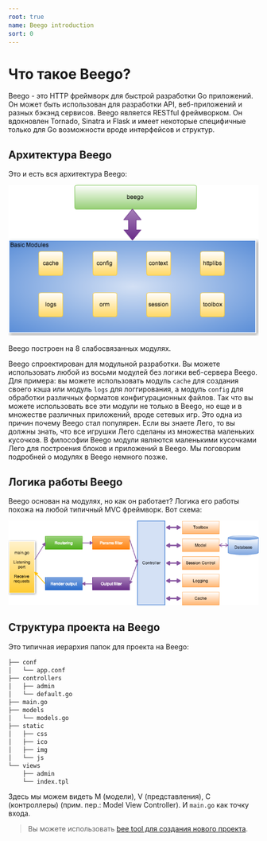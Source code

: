 ```yaml
---
root: true
name: Beego introduction
sort: 0
---
```


# Что такое Beego?

Beego - это HTTP фреймворк для быстрой разработки Go приложений. Он может быть использован для разработки API, веб-приложений и разных бэкэнд сервисов. Beego является RESTful фреймворком. Он вдохновлен Tornado, Sinatra и Flask и имеет некоторые специфичные только для Go возможности вроде интерфейсов и структур.

## Архитектура Beego

Это и есть вся архитектура Beego:

![](../images/architecture.png)

Beego построен на 8 слабосвязанных модулях.

Beego спроектирован для модульной разработки. Вы можете использовать любой из восьми модулей без логики веб-сервера Beego. Для примера: вы можете использовать модуль `cache` для создания своего кэша или модуль `logs` для логгирования, а модуль `config` для обработки различных форматов конфигурационных файлов. Так что вы можете использовать все эти модули не только в Beego, но еще и в множестве различных приложений, вроде сетевых игр. Это одна из причин почему Beego стал популярен. Если вы знаете Лего, то вы должны знать, что все игрушки Лего сделаны из множества маленьких кусочков. В философии Beego модули являются маленькими кусочками Лего для построения блоков и приложений в Beego. Мы поговорим подробней о модулях в Beego немного позже.

## Логика работы Beego

Beego основан на модулях, но как он работает? Логика его работы похожа на любой типичный MVC фреймворк.
Вот схема:

![](../images/flow.png)

## Структура проекта на Beego

Это типичная иерархия папок для проекта на Beego:

```
├── conf
│   └── app.conf
├── controllers
│   ├── admin
│   └── default.go
├── main.go
├── models
│   └── models.go
├── static
│   ├── css
│   ├── ico
│   ├── img
│   └── js
└── views
    ├── admin
    └── index.tpl
```

Здесь мы можем видеть M (модели), V (представления), C (контроллеры) (прим. пер.: Model View Controller).
И `main.go` как точку входа.

>Вы можете использовать [bee tool для создания нового проекта](../install/bee.md).
